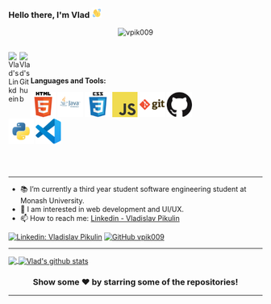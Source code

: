 
### Hello there, I'm Vlad  <img src="./wave-hello.gif" alt="Hello GIF" width="20" height="20">


<p align="center" height="220px" width="100px"> <img src="https://komarev.com/ghpvc/?username=vpik009&label=Views&color=blue&style=flat" alt="vpik009" /> </p>



<br />


<a href="https://www.linkedin.com/in/vladislav-pikulin-77335821a/">
  <img align="left" alt="Vlad's Linkdein" width="22px" src="https://cdn.jsdelivr.net/npm/simple-icons@v3/icons/linkedin.svg" />
</a>
<a href="https://github.com/vpik009">
  <img align="left" alt="Vlad's Github" width="22px" src="https://cdn.jsdelivr.net/npm/simple-icons@v3/icons/github.svg" />
</a>



<br/>
<br/>

**Languages and Tools:**  

<code><img height="50" src="https://raw.githubusercontent.com/github/explore/80688e429a7d4ef2fca1e82350fe8e3517d3494d/topics/html/html.png"></code>
<code><img height="50" src="https://raw.githubusercontent.com/github/explore/80688e429a7d4ef2fca1e82350fe8e3517d3494d/topics/java/java.png"></code>
<code><img height="50" src="https://raw.githubusercontent.com/github/explore/80688e429a7d4ef2fca1e82350fe8e3517d3494d/topics/css/css.png"></code>
<code><img height="50" src="https://raw.githubusercontent.com/github/explore/80688e429a7d4ef2fca1e82350fe8e3517d3494d/topics/javascript/javascript.png"></code>
<code><img height="50" src="https://raw.githubusercontent.com/github/explore/80688e429a7d4ef2fca1e82350fe8e3517d3494d/topics/git/git.png"></code>
<code><img height="50" src="https://raw.githubusercontent.com/github/explore/78df643247d429f6cc873026c0622819ad797942/topics/github/github.png"></code>    
<code><img height="50" src="https://raw.githubusercontent.com/github/explore/80688e429a7d4ef2fca1e82350fe8e3517d3494d/topics/python/python.png"></code>
<code><img height="50" src="https://raw.githubusercontent.com/github/explore/80688e429a7d4ef2fca1e82350fe8e3517d3494d/topics/visual-studio-code/visual-studio-code.png"></code>

<br />
<br />

---

- 📚 I’m currently a third year student software engineering student at Monash University.
- 🌱 I am interested in web development and UI/UX.
- 📫 How to reach me: [Linkedin - Vladislav Pikulin](https://www.linkedin.com/in/vladislav-pikulin-77335821a/)



[![Linkedin: Vladislav Pikulin](https://img.shields.io/badge/-vpik009-blue?style=flat-square&logo=Linkedin&logoColor=white&link=https://www.linkedin.com/in/vladislav-pikulin-77335821a/)](https://www.linkedin.com/in/vladislav-pikulin-77335821a/)
[![GitHub vpik009](https://img.shields.io/github/followers/vpik009?label=follow&style=social)](https://github.com/vpik009)


---

<a href="https://github.com/vpik009">
  <img align="center" src="https://github-readme-stats.vercel.app/api/top-langs/?username=vpik009&theme=dark&hide_langs_below=1" />
</a>
<a href="https://github.com/vpik009">
 <img align="center" src="https://github-readme-stats.vercel.app/api?username=vpik009&show_icons=true&theme=dark&line_height=27" alt="Vlad's github stats"/>
</a>

<div align="center">

### Show some ❤️ by starring some of the repositories!

</div>

---

